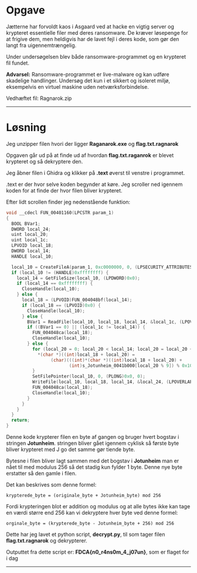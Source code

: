 # Opgave
Jætterne har forvoldt kaos i Asgaard ved at hacke en vigtig server og krypteret essentielle filer med deres ransomware. De kræver løsepenge for at frigive dem, men heldigvis har de lavet fejl i deres kode, som gør den langt fra uigennemtrængelig.

Under undersøgelsen blev både ransomware-programmet og en krypteret fil fundet.

**Advarsel:** Ransomware-programmet er live-malware og kan udføre skadelige handlinger. Undersøg det kun i et sikkert og isoleret miljø, eksempelvis en virtuel maskine uden netværksforbindelse.

Vedhæftet fil: Ragnarok.zip

---

# Løsning

Jeg unzipper filen hvori der ligger **Raganarok.exe** og **flag.txt.ragnarok**

Opgaven går ud på at finde ud af hvordan **flag.txt.raganrok** er blevet krypteret og så dekryptere den.

Jeg åbner filen i Ghidra og klikker på **.text** øverst til venstre i programmet.

.text er der hvor selve koden begynder at køre. Jeg scroller ned igennem koden for at finde der hvor filen bliver krypteret.

Efter lidt scrollen finder jeg nedenstående funktion:

```c
void __cdecl FUN_00401160(LPCSTR param_1)
{
  BOOL BVar1;
  DWORD local_24;
  uint local_20;
  uint local_1c;
  LPVOID local_18;
  DWORD local_14;
  HANDLE local_10;

  local_10 = CreateFileA(param_1, 0xc0000000, 0, (LPSECURITY_ATTRIBUTES)0x0, 3, 0x80, (HANDLE)0x0);
  if (local_10 != (HANDLE)0xffffffff) {
    local_14 = GetFileSize(local_10, (LPDWORD)0x0);
    if (local_14 == 0xffffffff) {
      CloseHandle(local_10);
    } else {
      local_18 = (LPVOID)FUN_004048bf(local_14);
      if (local_18 == (LPVOID)0x0) {
        CloseHandle(local_10);
      } else {
        BVar1 = ReadFile(local_10, local_18, local_14, &local_1c, (LPOVERLAPPED)0x0);
        if ((BVar1 == 0) || (local_1c != local_14)) {
          FUN_004048ca(local_18);
          CloseHandle(local_10);
        } else {
          for (local_20 = 0; local_20 < local_14; local_20 = local_20 + 1) {
            *(char *)((int)local_18 + local_20) =
                 (char)(((int)*(char *)((int)local_18 + local_20) +
                        (int)s_Jotunheim_0041b000[local_20 % 9]) % 0x100);
          }
          SetFilePointer(local_10, 0, (PLONG)0x0, 0);
          WriteFile(local_10, local_18, local_14, &local_24, (LPOVERLAPPED)0x0);
          FUN_004048ca(local_18);
          CloseHandle(local_10);
        }
      }
    }
  }
  return;
}
```

Denne kode krypterer filen en byte af gangen og bruger hvert bogstav i stringen **Jotunheim**. stringen bliver gået igennem cyklisk så første byte bliver krypteret med J go det samme gør tiende byte.

Bytesne i filen bliver lagt sammen med det bogstav i **Jotunheim** man er nået til med modulus 256 så det stadig kun fylder 1 byte. Denne nye byte erstatter så den gamle i filen.

Det kan beskrives som denne formel:

`krypterede_byte = (originale_byte + Jotunheim_byte) mod 256`

Fordi krypteringen blot er addition og modulus og at alle bytes ikke kan tage en værdi større end 256 kan vi dekryptere hver byte ved denne formel:

`orginale_byte = (krypterede_byte - Jotunheim_byte + 256) mod 256`

Dette har jeg lavet et python script, **decrypt.py**, til som tager filen **flag.txt.ragnarok** og dekrypterer.

Outputtet fra dette script er: **FDCA{n0_r4ns0m_4_j07un}**, som er flaget for i dag

---
